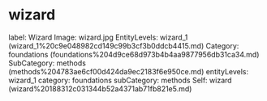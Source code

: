 # wizard

label: Wizard
Image: wizard.jpg
EntityLevels: wizard_1 (wizard_1%20c9e048982cd149c99b3cf3b0ddcb4415.md)
Category: foundations (foundations%204d9ce68d973b4b4aa9877956db31ca34.md)
SubCategory: methods (methods%204783ae6cf00d424da9ec2183f6e950ce.md)
entityLevels: wizard_1
category: foundations
subCategory: methods
Self: wizard (wizard%20188312c031344b52a4371ab71fb821e5.md)

[](Untitled%200ae1da3ef0f24fd7982bfea108bf3ae9.md)